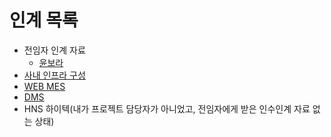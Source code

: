 # 인계 목록
- 전임자 인계 자료
  - [윤보라](https://github.com/isos-consulting/feto/tree/main/docs/%EC%9C%A4%EB%B3%B4%EB%9D%BC)
- [사내 인프라 구성](https://github.com/isos-consulting/feto/blob/main/docs/INFRASTRUCTURE.md)
- [WEB MES](https://github.com/isos-consulting/feto/blob/main/docs/WEB%20MES.md)
- [DMS](https://github.com/isos-consulting/feto/blob/main/docs/DMS.md)
- HNS 하이텍(내가 프로젝트 담당자가 아니었고, 전임자에게 받은 인수인계 자료 없는 상태)
